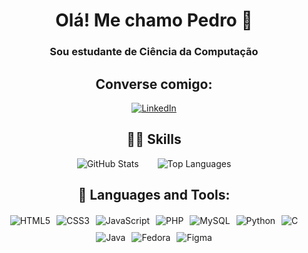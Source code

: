 <h1 style="text-align: center;">Olá! Me chamo Pedro 👋</h1>
<h3 style="text-align: center;">Sou estudante de Ciência da Computação</h3>

<h2 style="text-align: center;">Converse comigo:</h2>
<div style="text-align: center;">
  <a href="https://www.linkedin.com/in/artur-pedro/">
    <img src="https://img.shields.io/badge/LinkedIn-0077B5?style=for-the-badge&logo=linkedin&logoColor=white" alt="LinkedIn">
  </a>
</div>

<h2 style="text-align: center;">👨‍💻 Skills</h2>
<div style="display: flex; justify-content: center; gap: 30px;">
  <img src="https://github-readme-stats.vercel.app/api?username=artur-pedro&show_icons=true&theme=dracula" alt="GitHub Stats">
  <img src="https://github-readme-stats.vercel.app/api/top-langs/?username=artur-pedro" alt="Top Languages">
</div>

<h2 style="text-align: center;">🔧 Languages and Tools:</h2>
<div style="display: flex; flex-wrap: wrap; justify-content: center; gap: 10px; margin-top: 20px;">
  <img src="https://img.shields.io/badge/HTML5-E34F26?style=for-the-badge&logo=html5&logoColor=white" alt="HTML5">
  <img src="https://img.shields.io/badge/CSS3-1572B6?style=for-the-badge&logo=css3&logoColor=white" alt="CSS3">
  <img src="https://img.shields.io/badge/JavaScript-F7DF1E?style=for-the-badge&logo=javascript&logoColor=black" alt="JavaScript">
  <img src="https://img.shields.io/badge/PHP-777BB4?style=for-the-badge&logo=php&logoColor=white" alt="PHP">
  <img src="https://img.shields.io/badge/MySQL-00000F?style=for-the-badge&logo=mysql&logoColor=white" alt="MySQL">
  <img src="https://img.shields.io/badge/Python-14354C?style=for-the-badge&logo=python&logoColor=white" alt="Python">
  <img src="https://img.shields.io/badge/C-00599C?style=for-the-badge&logo=c&logoColor=white" alt="C">
  <img src="https://img.shields.io/badge/Java-ED8B00?style=for-the-badge&logo=openjdk&logoColor=white" alt="Java">
  <img src="https://img.shields.io/badge/Fedora-294172?style=for-the-badge&logo=fedora&logoColor=white" alt="Fedora">
  <img src="https://img.shields.io/badge/Figma-F24E1E?style=for-the-badge&logo=figma&logoColor=white" alt="Figma">
</div>
